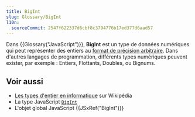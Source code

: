 ```yaml
---
title: BigInt
slug: Glossary/BigInt
l10n:
  sourceCommit: 2547f622337d6cbf8c3794776b17ed377d6aad57
---
```


Dans {{Glossary("JavaScript")}}, **BigInt** est un type de données numériques qui peut représenter des entiers au [format de précision arbitraire](https://fr.wikipedia.org/wiki/Arithm%C3%A9tique_multipr%C3%A9cision). Dans d'autres langages de programmation, différents types numériques peuvent exister, par exemple&nbsp;: Entiers, Flottants, Doubles, ou Bignums.

## Voir aussi

- [Les types d'entier en informatique](<https://fr.wikipedia.org/wiki/Entier_(informatique)#Types_d'entiers_courants>) sur Wikipédia
- La type JavaScript [`BigInt`](/fr/docs/Web/JavaScript/Guide/Data_structures#bigint_type)
- L'objet global JavaScript {{JSxRef("BigInt")}}
